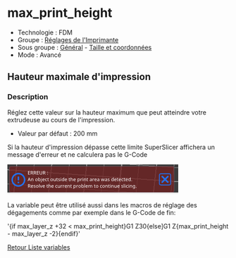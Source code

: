 # max_print_height

* Technologie : FDM
* Groupe : [Réglages de l'Imprimante](../printer_settings/printer_settings.md)
* Sous groupe : [Général](../printer_settings/printer_settings.md#général) -  [Taille et coordonnées](../printer_settings/printer_settings.md#taille-et-coordonnées)
* Mode : Avancé

## Hauteur maximale d'impression

### Description

Réglez cette valeur sur la hauteur maximum que peut atteindre votre extrudeuse au cours de l'impression.

* Valeur par défaut : 200 mm

Si la hauteur d'impression dépasse cette limite SuperSlicer affichera un message d'erreur et ne calculera pas le G-Code

![image erreur](./images/max_print_height/erreur.png)

La variable peut être utilisé aussi dans les macros de réglage des dégagements comme par exemple dans le G-Code de fin:

  '{if max_layer_z +32 < max_print_height}G1 Z30{else]G1 Z{max_print_height - max_layer_z -2}{endif}'

 
[Retour Liste variables](variable_list.md)
